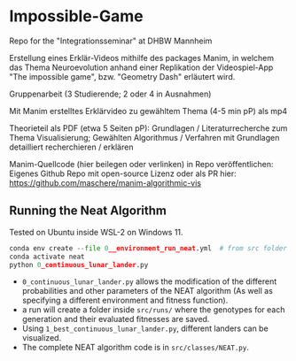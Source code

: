 # Impossible-Game

Repo for the "Integrationsseminar" at DHBW Mannheim

Erstellung eines Erklär-Videos mithilfe des packages Manim, in welchem das Thema Neuroevolution anhand einer Replikation der Videospiel-App "The impossible game", bzw. "Geometry Dash" erläutert wird.

Gruppenarbeit (3 Studierende; 2 oder 4 in Ausnahmen)

Mit Manim erstelltes Erklärvideo zu gewähltem Thema (4-5 min pP) als mp4

Theorieteil als PDF (etwa 5 Seiten pP): Grundlagen / Literaturrecherche zum Thema Visualisierung; Gewählten Algorithmus / Verfahren mit Grundlagen detailliert recherchieren / erklären

Manim-Quellcode (hier beilegen oder verlinken) in Repo veröffentlichen: Eigenes Github Repo mit open-source Lizenz oder als PR hier: https://github.com/maschere/manim-algorithmic-vis

## Running the Neat Algorithm
Tested on Ubuntu inside WSL-2 on Windows 11.
``` python
conda env create --file 0__environment_run_neat.yml  # from src folder
conda activate neat
python 0_continuous_lunar_lander.py
```
- ```0_continuous_lunar_lander.py``` allows the modification of the different probabilities and other parameters of the NEAT algorithm (As well as specifying a different environment and fitness function).
- a run will create a folder inside ```src/runs/``` where the genotypes for each generation and their evaluated fitnesses are saved.
- Using ```1_best_continuous_lunar_lander.py```, different landers can be visualized.
- The complete NEAT algorithm code is in ```src/classes/NEAT.py```.

